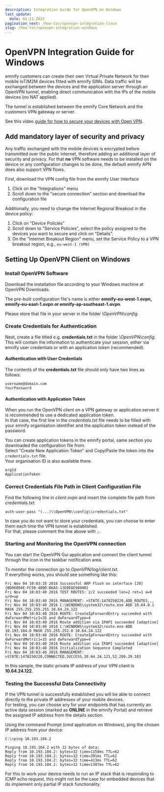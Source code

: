 ```yaml
---
description: Integration Guide for OpenVPN on Windows
last_update: 
  date: 01-11-2023
pagination_next: /how-tos/openvpn-integration-linux
slug: /how-tos/openvpn-integration-windows
---
```


# OpenVPN Integration Guide for Windows

emnify customers can create their own Virtual Private Network for their mobile IoT/M2M devices fitted with emnify SIMs.
Data traffic will be exchanged between the devices and the application server through an OpenVPN tunnel, enabling direct communication with the IPs of the mobile devices (no NAT applied).

The tunnel is established between the emnify Core Network and the customers VPN gateway or server.

See this video [guide for how to secure your devices with Open VPN](https://www.youtube.com/watch?v=yt44fJpfkQ4).

## Add mandatory layer of security and privacy

Any traffic exchanged with the mobile devices is encrypted before transmitted over the public internet, therefore adding an additional layer of security and privacy.
For that **no** VPN software needs to be installed on the device or any configuration changes to be done, the default emnify APN does also support VPN flows.


First, download the VPN config file from the emnify User Interface

1. Click on the "Integrations" menu
2. Scroll down to the "secure connection" section and download the configuration file

Additionally, you need to change the Internet Regional Breakout in the device policy:

1. Click on "Device Policies"
2. Scroll down to "Service Policies", select the policy assigned to the devices you want to secure and click on "Details".
3. On the "Internet Breakout Region" menu, set the Service Policy to a VPN breakout region, e.g., `eu-west-1 (VPN)`


## Setting Up OpenVPN Client on Windows

### Install OpenVPN Software

Download the installation file according to your Windows machine at OpenVPN Downloads.  

The pre-built configuration file's name is either **emnify-eu-west-1.ovpn, emnify-eu-east-1.ovpn or emnify-ap-southeast-1.ovpn**.  

Please store that file in your server in the folder _\OpenVPN\config_.  

### Create Credentials for Authentication

Next, create a file titled e.g. **credentials.txt** in the folder _\OpenVPN\config_.  
This will contain the information to authenticate your session, either via emnify user credentials or with an application token (recommended).  

#### Authentication with User Credentials

The contents of the **credentials.txt** file should only have two lines as follows:

```
username@domain.com
YourPassword
```


#### Authentication with Application Token

When you run the OpenVPN client on a VPN gateway or application server it is recommended to use a dedicated application token.  
In that case, the first line in the *credentials.txt* file needs to be filled with your emnify organisation identifier and the application token instead of the password.  

You can create application tokens in the emnify portal, same section you downloaded the configuration file from.  
Select "Create New Application Token" and Copy/Paste the token into the `credentials.txt` file.  
Your organisation ID is also available there.  

```
orgId
ApplicationToken
```


### Correct Credentials File Path in Client Configuration File

Find the following line in *client.ovpn* and insert the complete file path from *credentials.txt*:  

```
auth-user-pass "(...)\\OpenVPN\\config\\credentials.txt"
```

In case you do not want to store your credentials, you can choose to enter them each time the VPN tunnel is established.  
For that, please comment the line above with `;`.  

### Starting and Monitoring the OpenVPN connection

You can start the OpenVPN Gui application and connect the client tunnel through the icon in the taskbar notification area.  

To monitor the connection go to _OpenVPN/log/client.txt_.  
If everything works, you should see something like this:

```
Fri Nov 04 10:03:35 2016 Successful ARP Flush on interface [20] {BD06804E-FC58-480D-B6A5-13E0EAE98940}
Fri Nov 04 10:03:40 2016 TEST ROUTES: 2/2 succeeded len=2 ret=1 a=0 u/d=up
Fri Nov 04 10:03:40 2016 MANAGEMENT: >STATE:1478250220,ADD_ROUTES,,,
Fri Nov 04 10:03:40 2016 C:\WINDOWS\system32\route.exe ADD 10.64.0.1 MASK 255.255.255.255 10.64.24.122
Fri Nov 04 10:03:40 2016 ROUTE: CreateIpForwardEntry succeeded with dwForwardMetric1=35 and dwForwardType=4
Fri Nov 04 10:03:40 2016 Route addition via IPAPI succeeded [adaptive]
Fri Nov 04 10:03:40 2016 C:\WINDOWS\system32\route.exe ADD 10.193.104.0 MASK 255.255.252.0 10.64.24.122
Fri Nov 04 10:03:40 2016 ROUTE: CreateIpForwardEntry succeeded with dwForwardMetric1=35 and dwForwardType=4
Fri Nov 04 10:03:40 2016 Route addition via IPAPI succeeded [adaptive]
Fri Nov 04 10:03:40 2016 Initialization Sequence Completed
Fri Nov 04 10:03:40 2016 MANAGEMENT: >STATE:1478250220,CONNECTED,SUCCESS,10.64.24.121,52.209.29.183
```

In this sample, the static private IP address of your VPN client is **10.64.24.122**.  

### Testing the Successful Data Connectivity

If the VPN tunnel is successfully established you will be able to connect directly to the private IP addresses of your mobile devices.  
For testing, you can choose any for your endpoints that has currently an active data session (marked as **ONLINE** in the emnify Portal) and retrieve the assigned IP address from the details section.  

Using the command Prompt (_cmd_ application on Windows), ping the chosen IP address from your device:

```
C:\>ping 10.193.104.2

Pinging 10.193.104.2 with 32 bytes of data:
Reply from 10.193.104.2: bytes=32 time=1158ms TTL=62
Reply from 10.193.104.2: bytes=32 time=391ms TTL=62
Reply from 10.193.104.2: bytes=32 time=413ms TTL=62
Reply from 10.193.104.2: bytes=32 time=1307ms TTL=62
```

For this to work your device needs to run an IP stack that is responding to ICMP echo request, this might not be the case for embedded devices that do implement only partial IP stack functionality.  


